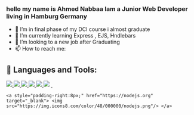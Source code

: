 ### hello my name is Ahmed Nabbaa Iam a Junior Web Developer living in Hamburg Germany

<!--
**anabbaa/anabbaa** is a ✨ _special_ ✨ repository because its `README.md` (this file) appears on your GitHub profile.

Here are some ideas to get you started:


-->
- 🔭 I’m in final phase of my DCI course i almost graduate
- 🌱 I’m currently learning Express , EJS, Hndlebars
- 👯 I’m looking to a new job after Graduating
- 📫 How to reach me:


## 🚀 Languages and Tools:
<p align="left"> 
    <a href="https://reactjs.org/" target="_blank"> <img src="https://img.icons8.com/color/48/000000/react-native.png"/> </a>
    <a href="https://developer.mozilla.org/en-US/docs/Web/JavaScript" target="_blank"> <img src="https://img.icons8.com/color/48/000000/javascript.png"/> </a> 
    <a href="https://www.w3.org/html/" target="_blank"> <img src="https://img.icons8.com/color/48/000000/html-5.png"/> </a> 
    <a href="https://www.w3schools.com/css/" target="_blank"> <img src="https://img.icons8.com/color/48/000000/css3.png"/> </a> 
    <a href="https://getbootstrap.com" target="_blank"> <img src="https://img.icons8.com/color/48/000000/bootstrap.png"/> </a> 
    <a href="https://sass.com" target="_blank">  <img src="https://img.icons8.com/color/48/000000/sass.png"   /></a> 
    <a href="https://expressjs.com/en/guide/migrating-4.html" target="_blank"> <img src=""/> </a> 
    <a href="https://www.mongodb.com/" target="_blank">  <img src="https://cdn.icon-icons.com/icons2/3053/PNG/512/mongodb_compass_macos_bigsur_icon_189933.png" width="2vw"   /></a> 

    <a style="padding-right:8px;" href="https://nodejs.org" target="_blank"> <img src="https://img.icons8.com/color/48/000000/nodejs.png"/> </a> 
    
</p>

